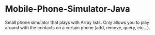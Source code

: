 # Mobile-Phone-Simulator-Java

Small phone simulator that plays with Array lists. Only allows you to play around with the contacts on a certain phone (add, remove, query, etc...).
